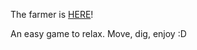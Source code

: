 The farmer is <a href="http://209.38.43.82/TheFarmerJS/">HERE</a>!

An easy game to relax.
Move, dig, enjoy :D  
